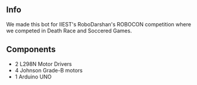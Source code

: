 ## Info
We made this bot for IIEST's RoboDarshan's ROBOCON competition where we competed in Death Race and Soccered Games.

## Components
- 2 L298N Motor Drivers
- 4 Johnson Grade-B motors
- 1 Arduino UNO
